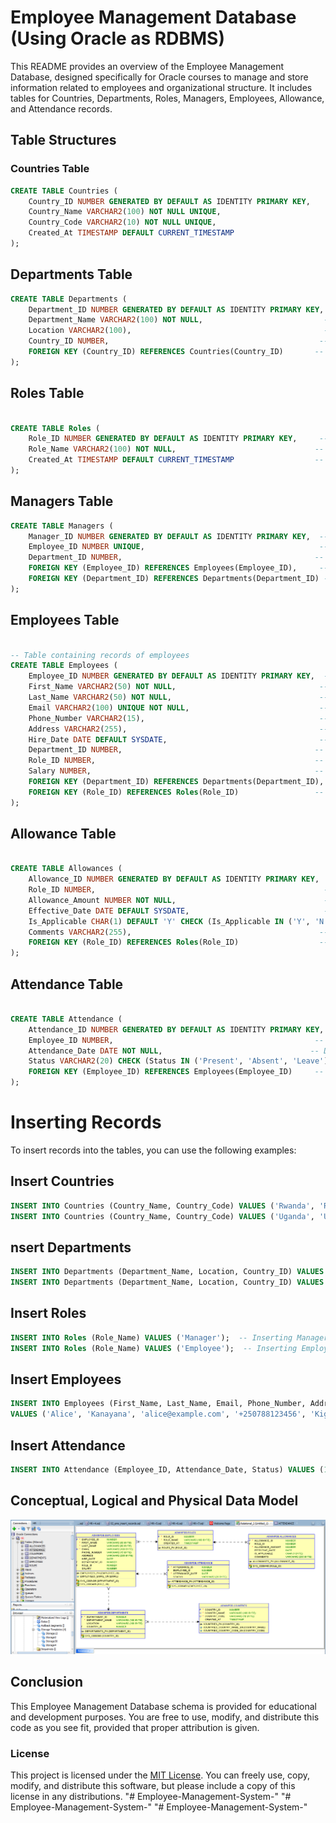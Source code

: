 # Employee Management Database (Using Oracle as RDBMS)

This README provides an overview of the Employee Management Database, designed specifically for Oracle courses to manage and store information related to employees and organizational structure. It includes tables for Countries, Departments, Roles, Managers, Employees, Allowance, and Attendance records.

## Table Structures

### Countries Table

```sql
CREATE TABLE Countries (
    Country_ID NUMBER GENERATED BY DEFAULT AS IDENTITY PRIMARY KEY,
    Country_Name VARCHAR2(100) NOT NULL UNIQUE,
    Country_Code VARCHAR2(10) NOT NULL UNIQUE,
    Created_At TIMESTAMP DEFAULT CURRENT_TIMESTAMP
);
```

## Departments Table

```sql
CREATE TABLE Departments (
    Department_ID NUMBER GENERATED BY DEFAULT AS IDENTITY PRIMARY KEY, -- Unique identifier for each department
    Department_Name VARCHAR2(100) NOT NULL,                           -- Name of the department
    Location VARCHAR2(100),                                           -- Physical location of the department
    Country_ID NUMBER,                                               -- Foreign key referencing Countries table
    FOREIGN KEY (Country_ID) REFERENCES Countries(Country_ID)       -- Establishing a relationship with the Countries table
);

```

## Roles Table

```sql

CREATE TABLE Roles (
    Role_ID NUMBER GENERATED BY DEFAULT AS IDENTITY PRIMARY KEY,     -- Unique identifier for each role
    Role_Name VARCHAR2(100) NOT NULL,                               -- Name of the role
    Created_At TIMESTAMP DEFAULT CURRENT_TIMESTAMP                  -- Timestamp of record creation
);
```

## Managers Table

```sql
CREATE TABLE Managers (
    Manager_ID NUMBER GENERATED BY DEFAULT AS IDENTITY PRIMARY KEY,  -- Unique identifier for each manager
    Employee_ID NUMBER UNIQUE,                                       -- Foreign key referencing the Employees table (one-to-one)
    Department_ID NUMBER,                                           -- Foreign key referencing the Departments table
    FOREIGN KEY (Employee_ID) REFERENCES Employees(Employee_ID),     -- Establishing a relationship with the Employees table
    FOREIGN KEY (Department_ID) REFERENCES Departments(Department_ID) -- Establishing a relationship with the Departments table
);
```

## Employees Table
```sql

-- Table containing records of employees
CREATE TABLE Employees (
    Employee_ID NUMBER GENERATED BY DEFAULT AS IDENTITY PRIMARY KEY,  -- Unique identifier for each employee
    First_Name VARCHAR2(50) NOT NULL,                                -- Employee's first name
    Last_Name VARCHAR2(50) NOT NULL,                                 -- Employee's last name
    Email VARCHAR2(100) UNIQUE NOT NULL,                             -- Employee's email (must be unique)
    Phone_Number VARCHAR2(15),                                       -- Employee's phone number
    Address VARCHAR2(255),                                           -- Employee's address
    Hire_Date DATE DEFAULT SYSDATE,                                  -- Date when the employee was hired
    Department_ID NUMBER,                                           -- Foreign key referencing the Departments table
    Role_ID NUMBER,                                                 -- Foreign key referencing the Roles table
    Salary NUMBER,                                                  -- Employee's salary
    FOREIGN KEY (Department_ID) REFERENCES Departments(Department_ID), -- Establishing a relationship with the Departments table
    FOREIGN KEY (Role_ID) REFERENCES Roles(Role_ID)                 -- Establishing a relationship with the Roles table
);
```

## Allowance Table
```sql

CREATE TABLE Allowances (
    Allowance_ID NUMBER GENERATED BY DEFAULT AS IDENTITY PRIMARY KEY,  -- Unique identifier for each allowance record
    Role_ID NUMBER,                                                   -- Foreign key referencing the Roles table
    Allowance_Amount NUMBER NOT NULL,                                 -- Amount of the allowance
    Effective_Date DATE DEFAULT SYSDATE,                              -- Date when the allowance became effective
    Is_Applicable CHAR(1) DEFAULT 'Y' CHECK (Is_Applicable IN ('Y', 'N')), -- Indicator if allowance is applicable
    Comments VARCHAR2(255),                                          -- Additional comments about the allowance
    FOREIGN KEY (Role_ID) REFERENCES Roles(Role_ID)                  -- Establishing a relationship with the Roles table
);

```

## Attendance Table
```sql

CREATE TABLE Attendance (
    Attendance_ID NUMBER GENERATED BY DEFAULT AS IDENTITY PRIMARY KEY, -- Unique identifier for each attendance record
    Employee_ID NUMBER,                                             -- Foreign key referencing the Employees table
    Attendance_Date DATE NOT NULL,                                 -- Date of attendance
    Status VARCHAR2(20) CHECK (Status IN ('Present', 'Absent', 'Leave')), -- Attendance status
    FOREIGN KEY (Employee_ID) REFERENCES Employees(Employee_ID)     -- Establishing a relationship with the Employees table
);
```

# Inserting Records

To insert records into the tables, you can use the following examples:

## Insert Countries

```sql
INSERT INTO Countries (Country_Name, Country_Code) VALUES ('Rwanda', 'RW');  -- Inserting Rwanda
INSERT INTO Countries (Country_Name, Country_Code) VALUES ('Uganda', 'UG');  -- Inserting Uganda
```

## nsert Departments

```sql 
INSERT INTO Departments (Department_Name, Location, Country_ID) VALUES ('Human Resources', 'Kigali', 1);  -- HR department in Rwanda
INSERT INTO Departments (Department_Name, Location, Country_ID) VALUES ('Finance', 'Kigali', 1);  -- Finance department in Rwanda
```
## Insert Roles

```sql
INSERT INTO Roles (Role_Name) VALUES ('Manager');  -- Inserting Manager role
INSERT INTO Roles (Role_Name) VALUES ('Employee');  -- Inserting Employee role

```

## Insert Employees

```sql
INSERT INTO Employees (First_Name, Last_Name, Email, Phone_Number, Address, Hire_Date, Department_ID, Role_ID, Salary)
VALUES ('Alice', 'Kanayana', 'alice@example.com', '+250788123456', 'Kigali, Rwanda', SYSDATE, 1, 1, 50000);  -- Inserting employee Alice
```

## Insert Attendance

```sql
INSERT INTO Attendance (Employee_ID, Attendance_Date, Status) VALUES (1, SYSDATE, 'Present');  -- Attendance record for employee Alice
```

## Conceptual, Logical and Physical Data Model

![alt text](image.png)

## Conclusion

This Employee Management Database schema is provided for educational and development purposes. You are free to use, modify, and distribute this code as you see fit, provided that proper attribution is given.

### License

This project is licensed under the [MIT License](https://opensource.org/licenses/MIT). You can freely use, copy, modify, and distribute this software, but please include a copy of this license in any distributions.
"# Employee-Management-System-" 
"# Employee-Management-System-" 
"# Employee-Management-System-" 
